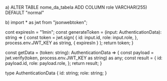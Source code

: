 
a) ALTER TABLE nome_da_tabela ADD COLUMN role VARCHAR(255) DEFAULT "normal" 

b) 
import * as jwt from "jsonwebtoken";


  cont expiresIn = "1min";
  const generateToken = (input: AuthenticationData): string => {
    const token = jwt.sign(
      {
        id: input.id,
        role: input.role,
      },
      process.env.JWT_KEY as string,
      {
        expiresIn
      }
    );
    return token;
  }

 const getData = (token: string): AuthenticationData => {
    const payload = jwt.verify(token, process.env.JWT_KEY as string) as any;
    const result = {
      id: payload.id,
      role: payload.role,
    };
    return result;
  }


type AuthenticationData {
  id: string;
  role: string;
}